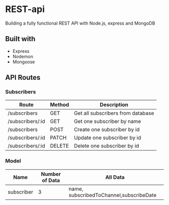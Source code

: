 # REST-api
Building a fully functional REST API with Node.js, express and MongoDB

## Built with
- Express
- Nodemon
- Mongoose

## API Routes

### Subscribers

| Route               | Method | Description                          |
|---------------------|--------|--------------------------------------|
| /subscribers        | GET    | Get all subscribers from database    |
| /subscribers/:id    | GET    | Get one subscriber by name           |
| /subscribers        | POST   | Create one subscriber by id          |
| /subscribers/:id    | PATCH  | Update one subscriber by id          |
| /subscribers/:id    | DELETE | Delete one subscriber by id          |

### Model

| Name        | Number of Data | All Data                                 |
|-------------|----------------|------------------------------------------|
| subscriber  | 3              | name, subscribedToChannel,subscribeDate  |


